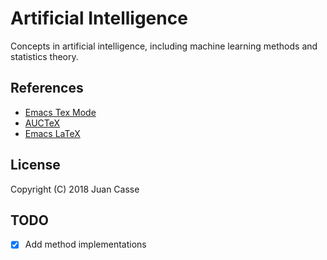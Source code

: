 [//]: # (Markdown: dillinger.io/ shows a nice example of Markdown commands with a viewer.)

[//]: # (Comments in Markdown: http://stackoverflow.com/questions/4823468/comments-in-markdown)

[//]: # (C++ Project Structure: http://hiltmon.com/blog/2013/07/03/a-simple-c-plus-plus-project-structure/)

[//]: # (C++ Library Creation: http://www.adp-gmbh.ch/cpp/gcc/create_lib.html)

# Artificial Intelligence

Concepts in artificial intelligence, including machine learning methods and
statistics theory.

## References

+ [Emacs Tex Mode](https://www.gnu.org/software/emacs/manual/html_node/emacs/TeX-Mode.html)
+ [AUCTeX](https://www.emacswiki.org/emacs/AUCTeX)
+ [Emacs LaTeX](https://piotrkazmierczak.com/2010/emacs-as-the-ultimate-latex-editor/)

License
----

[//]: # "A short snippet describing the license (MIT, Apache, etc.)"

[//]: # (http://choosealicense.com/)

[//]: # (https://www.copyright.gov/circs/circ03.pdf)

Copyright (C) 2018 Juan Casse

## TODO

* [x] Add method implementations
